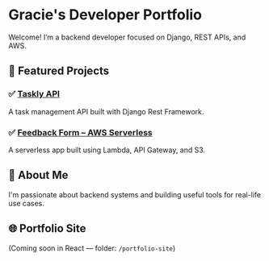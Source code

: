 # Gracie's Developer Portfolio

Welcome! I’m a backend developer focused on Django, REST APIs, and AWS.

## 🚀 Featured Projects

### ✅ [Taskly API](./projects/taskly-api/README.md)
A task management API built with Django Rest Framework.

### ✅ [Feedback Form – AWS Serverless](./projects/feedback-form-aws/README.md)
A serverless app built using Lambda, API Gateway, and S3.

## 💼 About Me
I'm passionate about backend systems and building useful tools for real-life use cases.

## 🌐 Portfolio Site
(Coming soon in React — folder: `/portfolio-site`)

